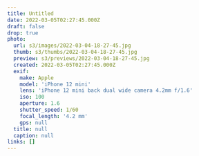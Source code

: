 ```yaml
---
title: Untitled
date: 2022-03-05T02:27:45.000Z
draft: false
drop: true
photo:
  url: s3/images/2022-03-04-18-27-45.jpg
  thumb: s3/thumbs/2022-03-04-18-27-45.jpg
  preview: s3/previews/2022-03-04-18-27-45.jpg
  created: 2022-03-05T02:27:45.000Z
  exif:
    make: Apple
    model: 'iPhone 12 mini'
    lens: 'iPhone 12 mini back dual wide camera 4.2mm f/1.6'
    iso: 100
    aperture: 1.6
    shutter_speed: 1/60
    focal_length: '4.2 mm'
    gps: null
  title: null
  caption: null
links: []
---
```

